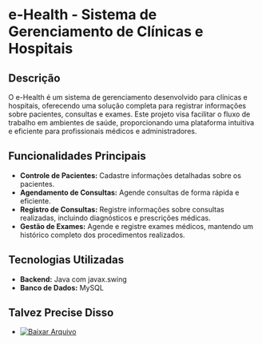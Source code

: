 # e-Health - Sistema de Gerenciamento de Clínicas e Hospitais

## Descrição
O e-Health é um sistema de gerenciamento desenvolvido para clínicas e hospitais, oferecendo uma solução completa para registrar informações sobre pacientes, consultas e exames. Este projeto visa facilitar o fluxo de trabalho em ambientes de saúde, proporcionando uma plataforma intuitiva e eficiente para profissionais médicos e administradores.

## Funcionalidades Principais
- **Controle de Pacientes:** Cadastre informações detalhadas sobre os pacientes.
- **Agendamento de Consultas:** Agende consultas de forma rápida e eficiente.
- **Registro de Consultas:** Registre informações sobre consultas realizadas, incluindo diagnósticos e prescrições médicas.
- **Gestão de Exames:** Agende e registre exames médicos, mantendo um histórico completo dos procedimentos realizados.

## Tecnologias Utilizadas
- **Backend:** Java com javax.swing
- **Banco de Dados:** MySQL

## Talvez Precise Disso 
- [![Baixar Arquivo](https://img.shields.io/badge/Baixar-Arquivo-seagreen)](https://drive.google.com/file/d/1SMAJjculpPfZJXCTXME4TT7l4ZRmUBD6/view?usp=sharing)
